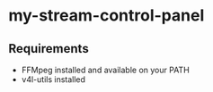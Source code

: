 # my-stream-control-panel

## Requirements
- FFMpeg installed and available on your PATH
- v4l-utils installed